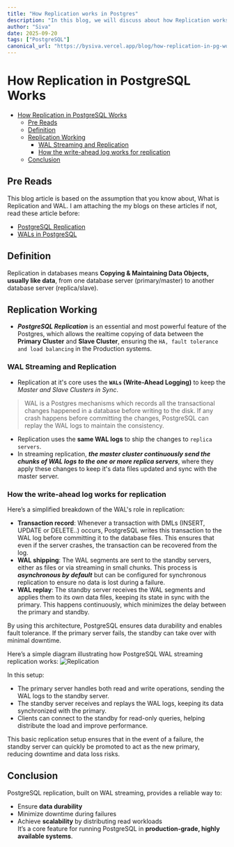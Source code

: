 ```yaml
---
title: "How Replication works in Postgres"
description: "In this blog, we will discuss about how Replication works, how WALs helps in achieving that.."
author: "Siva"
date: 2025-09-20
tags: ["PostgreSQL"]
canonical_url: "https://bysiva.vercel.app/blog/how-replication-in-pg-works"
---
```


# How Replication in PostgreSQL Works

- [How Replication in PostgreSQL Works](#how-replication-in-postgresql-works)
  - [Pre Reads](#pre-reads)
  - [Definition](#definition)
  - [Replication Working](#replication-working)
    - [WAL Streaming and Replication](#wal-streaming-and-replication)
    - [How the write-ahead log works for replication](#how-the-write-ahead-log-works-for-replication)
  - [Conclusion](#conclusion)

## Pre Reads
This blog article is based on the assumption that you know about, What is Replication and WAL. I am attaching the my blogs on these articles if not, read these article before: 
- [PostgreSQL Replication](/blog/pg-replication)
- [WALs in PostgreSQL](/blog/wal)

## Definition
Replication in databases means **Copying & Maintaining Data Objects, usually like data**, from one database server (primary/master) to another database server (replica/slave).

## Replication Working
- **_PostgreSQL Replication_** is an essential and most powerful feature of the Postgres, which allows the realtime copying of data between the **Primary Cluster** and **Slave Cluster**, ensuring the `HA, fault tolerance and load balancing` in the Production systems.
### WAL Streaming and Replication
- Replication at it's core uses the **`WALs` (Write-Ahead Logging)** to keep the _Master and Slave Clusters in Sync_.
> WAL is a Postgres mechanisms which records all the transactional changes happened in a database before writing to the disk. If any crash happens before committing the changes, PostgreSQL can replay the WAL logs to maintain the consistency. 
- Replication uses the **same WAL logs** to ship the changes to `replica servers`.
- In streaming replication, **_the master cluster continuously send the chunks of WAL logs to the one or more replica servers_**, where they apply these changes to keep it's data files updated and sync with the master server.
### How the write-ahead log works for replication
Here’s a simplified breakdown of the WAL's role in replication:
- **Transaction record**: Whenever a transaction with DMLs (INSERT, UPDATE or DELETE..) occurs, PostgreSQL writes this transaction to the WAL log before committing it to the database files. This ensures that even if the server crashes, the transaction can be recovered from the log.
- **WAL shipping**: The WAL segments are sent to the standby servers, either as files or via streaming in small chunks. This process is **_asynchronous by default_** but can be configured for synchronous replication to ensure no data is lost during a failure.
- **WAL replay**: The standby server receives the WAL segments and applies them to its own data files, keeping its state in sync with the primary. This happens continuously, which minimizes the delay between the primary and standby.


By using this architecture, PostgreSQL ensures data durability and enables fault tolerance. If the primary server fails, the standby can take over with minimal downtime.  

Here’s a simple diagram illustrating how PostgreSQL WAL streaming replication works:
![Replication](https://pub-b8d5ca13188446a08ac9941fcca1304e.r2.dev/replication-1.png)

In this setup:
- The primary server handles both read and write operations, sending the WAL logs to the standby server.
- The standby server receives and replays the WAL logs, keeping its data synchronized with the primary.
- Clients can connect to the standby for read-only queries, helping distribute the load and improve performance.  

This basic replication setup ensures that in the event of a failure, the standby server can quickly be promoted to act as the new primary, reducing downtime and data loss risks.

## Conclusion
PostgreSQL replication, built on WAL streaming, provides a reliable way to:  
- Ensure **data durability**  
- Minimize downtime during failures  
- Achieve **scalability** by distributing read workloads  
It’s a core feature for running PostgreSQL in **production-grade, highly available systems**.
